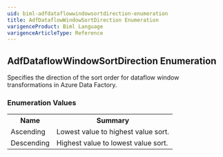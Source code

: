 ```yaml
---
uid: biml-adfdataflowwindowsortdirection-enumeration
title: AdfDataflowWindowSortDirection Enumeration
varigenceProduct: Biml Language
varigenceArticleType: Reference
---
```


## AdfDataflowWindowSortDirection Enumeration<div class="LanguageSummary"><div class ="SummaryItem">Specifies the direction of the sort order for dataflow window transformations in Azure Data Factory.</div></div><div class="EnumValueGroup">### Enumeration Values<table id="EnumValue" class="MemberList"><tbody><tr><th class="MemberNameColumnHeader">Name</th><th class="MemberSummaryColumnHeader">Summary</th></tr><tr class="cd0"><td class="MemberName">Ascending</td><td class="MemberSummary"><div class ="SummaryItem">Lowest value to highest value sort.</div></td></tr><tr class="cd1"><td class="MemberName">Descending</td><td class="MemberSummary"><div class ="SummaryItem">Highest value to lowest value sort.</div></td></tr></tbody></table></div>